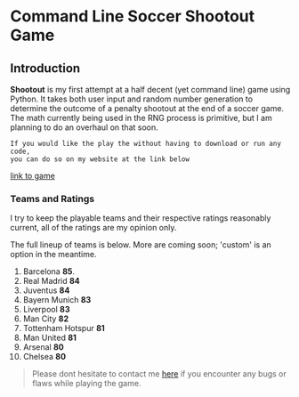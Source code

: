Command Line Soccer Shootout Game
===

## Introduction

**Shootout** is my first attempt at a half decent (yet command line) game using Python. It takes both user input and random number generation to determine the outcome of a penalty shootout at the end of a soccer game. The math currently being used in the RNG process is primitive, but I am planning to do an overhaul on that soon.  
```
If you would like the play the without having to download or run any code, 
you can do so on my website at the link below
```
[link to game](http://radiuk.ca/projects)
### Teams and Ratings

I try to keep the playable teams and their respective ratings reasonably current, all of the ratings are my opinion only.

The full lineup of teams is below. More are coming soon; 'custom' is an option in the meantime. 

1. Barcelona **85**.
2. Real Madrid **84**
3. Juventus **84**
4. Bayern Munich **83**
7. Liverpool **83**
5. Man City **82** 
6. Tottenham Hotspur **81**
8. Man United **81**
9. Arsenal **80**
10. Chelsea **80**

> Please dont hesitate to contact me [here](http://radiuk.ca/message) if you encounter any bugs or flaws while playing the game.
